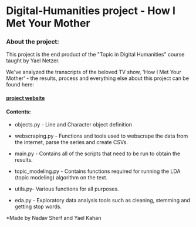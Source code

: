 # Digital-Humanities project - How I Met Your Mother

### About the project:

This project is the end product of the "Topic in Digital Humanities" course taught by Yael Netzer.

We've analyzed the transcripts of the beloved TV show, 'How I Met Your Mother' - the results, process and everything else about this project can be found here:

#### [project website](https://)

#### Contents:

* objects.py - Line and Character object definition

* webscraping.py - Functions and tools used to webscrape the data from the internet, parse the series and create CSVs.

* main.py - Contains all of the scripts that need to be run to obtain the results.

* topic_modeling.py - Contains functions required for running the LDA (topic modeling) algorithm on the text.

* utils.py- Various functions for all purposes.

* eda.py - Exploratory data analysis tools such as cleaning, stemming and getting stop words.


*Made by Nadav Sherf and Yael Kahan
